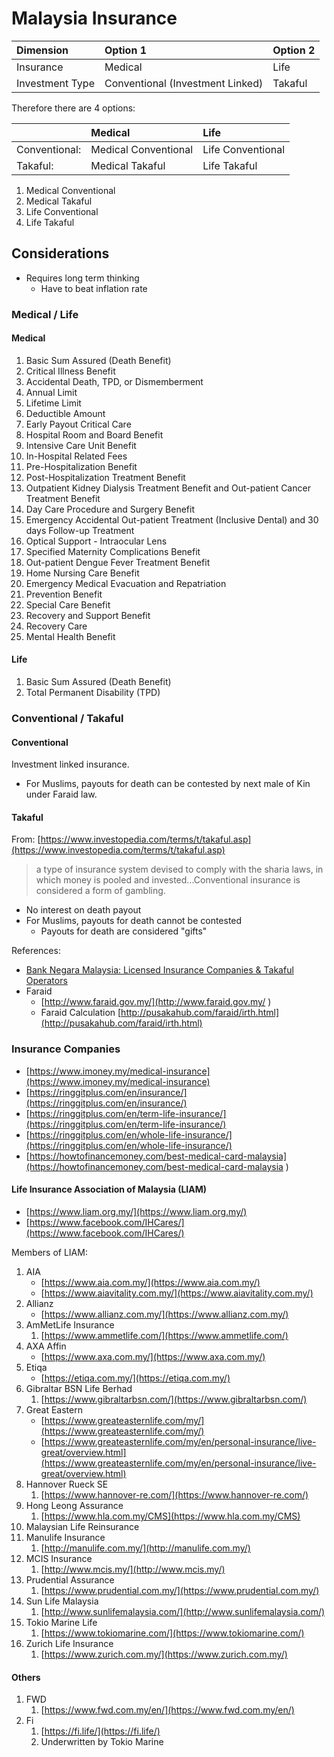 # Malaysia Insurance

| Dimension | Option 1 | Option 2 |
| :--- | :--- | :--- |
| Insurance | Medical | Life |
| Investment Type | Conventional \(Investment Linked\) | Takaful |

Therefore there are 4 options:

|  | Medical | Life |
| :--- | :--- | :--- |
| Conventional: | Medical Conventional | Life Conventional |
| Takaful: | Medical Takaful | Life Takaful |

1. Medical Conventional
2. Medical Takaful
3. Life Conventional
4. Life Takaful

## Considerations

* Requires long term thinking
  * Have to beat inflation rate

### Medical / Life

#### Medical

1. Basic Sum Assured \(Death Benefit\)
2. Critical Illness Benefit
3. Accidental Death, TPD, or Dismemberment
4. Annual Limit
5. Lifetime Limit
6. Deductible Amount
7. Early Payout Critical Care
8. Hospital Room and Board Benefit
9. Intensive Care Unit Benefit
10. In-Hospital Related Fees
11. Pre-Hospitalization Benefit
12. Post-Hospitalization Treatment Benefit
13. Outpatient Kidney Dialysis Treatment Benefit and Out-patient Cancer Treatment Benefit
14. Day Care Procedure and Surgery Benefit
15. Emergency Accidental Out-patient Treatment \(Inclusive Dental\) and 30 days Follow-up Treatment
16. Optical Support - Intraocular Lens
17. Specified Maternity Complications Benefit
18. Out-patient Dengue Fever Treatment Benefit
19. Home Nursing Care Benefit
20. Emergency Medical Evacuation and Repatriation
21. Prevention Benefit
22. Special Care Benefit
23. Recovery and Support Benefit
24. Recovery Care
25. Mental Health Benefit

#### Life

1. Basic Sum Assured \(Death Benefit\)
2. Total Permanent Disability \(TPD\)

### Conventional / Takaful

#### Conventional

Investment linked insurance.

* For Muslims, payouts for death can be contested by next male of Kin under Faraid law.

#### Takaful

From: [https://www.investopedia.com/terms/t/takaful.asp](https://www.investopedia.com/terms/t/takaful.asp)

> a type of insurance system devised to comply with the sharia laws, in which money is pooled and invested...Conventional insurance is considered a form of gambling.

* No interest on death payout
* For Muslims, payouts for death cannot be contested
  * Payouts for death are considered "gifts"

References:

* [Bank Negara Malaysia: Licensed Insurance Companies & Takaful Operators](http://www.bnm.gov.my/index.php?ch=li&cat=insurance&type=TKF)
* Faraid
  * [http://www.faraid.gov.my/](http://www.faraid.gov.my/
    )
  * Faraid Calculation [http://pusakahub.com/faraid/irth.html](http://pusakahub.com/faraid/irth.html)

### Insurance Companies

* [https://www.imoney.my/medical-insurance](https://www.imoney.my/medical-insurance)
* [https://ringgitplus.com/en/insurance/](https://ringgitplus.com/en/insurance/)
* [https://ringgitplus.com/en/term-life-insurance/](https://ringgitplus.com/en/term-life-insurance/)
* [https://ringgitplus.com/en/whole-life-insurance/](https://ringgitplus.com/en/whole-life-insurance/)
* [https://howtofinancemoney.com/best-medical-card-malaysia](https://howtofinancemoney.com/best-medical-card-malaysia
  )

#### Life Insurance Association of Malaysia \(LIAM\)

* [https://www.liam.org.my/](https://www.liam.org.my/)
* [https://www.facebook.com/IHCares/](https://www.facebook.com/IHCares/)

Members of LIAM:

1. AIA
   * [https://www.aia.com.my/](https://www.aia.com.my/)
   * [https://www.aiavitality.com.my/](https://www.aiavitality.com.my/)
2. Allianz
   * [https://www.allianz.com.my/](https://www.allianz.com.my/)
3. AmMetLife Insurance
   1. [https://www.ammetlife.com/](https://www.ammetlife.com/)
4. AXA Affin
   * [https://www.axa.com.my/](https://www.axa.com.my/)
5. Etiqa
   * [https://etiqa.com.my/](https://etiqa.com.my/)
6. Gibraltar BSN Life Berhad
   1. [https://www.gibraltarbsn.com/](https://www.gibraltarbsn.com/)
7. Great Eastern
   * [https://www.greateasternlife.com/my/](https://www.greateasternlife.com/my/)
   * [https://www.greateasternlife.com/my/en/personal-insurance/live-great/overview.html](https://www.greateasternlife.com/my/en/personal-insurance/live-great/overview.html)
8. Hannover Rueck SE
   1. [https://www.hannover-re.com/](https://www.hannover-re.com/)
9. Hong Leong Assurance
   1. [https://www.hla.com.my/CMS](https://www.hla.com.my/CMS)
10. Malaysian Life Reinsurance
11. Manulife Insurance
    1. [http://manulife.com.my/](http://manulife.com.my/)
12. MCIS Insurance
    1. [http://www.mcis.my/](http://www.mcis.my/)
13. Prudential Assurance
    1. [https://www.prudential.com.my/](https://www.prudential.com.my/)
14. Sun Life Malaysia
    1. [http://www.sunlifemalaysia.com/](http://www.sunlifemalaysia.com/)
15. Tokio Marine Life
    1. [https://www.tokiomarine.com/](https://www.tokiomarine.com/)
16. Zurich Life Insurance
    1. [https://www.zurich.com.my/](https://www.zurich.com.my/)

#### Others

1. FWD
   1. [https://www.fwd.com.my/en/](https://www.fwd.com.my/en/)
2. Fi
   1. [https://fi.life/](https://fi.life/)
   2. Underwritten by Tokio Marine



